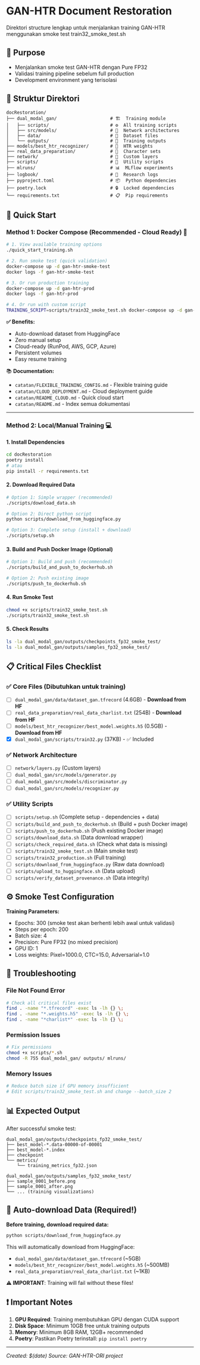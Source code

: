 # GAN-HTR Document Restoration

Direktori structure lengkap untuk menjalankan training GAN-HTR menggunakan smoke test train32_smoke_test.sh

## 🎯 Purpose
- Menjalankan smoke test GAN-HTR dengan Pure FP32
- Validasi training pipeline sebelum full production
- Development environment yang terisolasi

## 📁 Struktur Direktori
```
docRestoration/
├── dual_modal_gan/                    # 🏗️  Training module
│   ├── scripts/                       # ⚙️  All training scripts  
│   ├── src/models/                    # 🧠  Network architectures
│   ├── data/                          # 🎯  Dataset files
│   └── outputs/                       # 💾  Training outputs
├── models/best_htr_recognizer/        # 🧠  HTR weights
├── real_data_preparation/             # 📝  Character sets
├── network/                           # 🧱  Custom layers
├── scripts/                           # 📜  Utility scripts
├── mlruns/                            # 📊  MLflow experiments
├── logbook/                           # 📔  Research logs
├── pyproject.toml                     # 📦  Python dependencies
├── poetry.lock                        # 🔒  Locked dependencies
└── requirements.txt                   # 📋  Pip requirements
```

## 🚀 Quick Start

### Method 1: Docker Compose (Recommended - Cloud Ready) 🐳

```bash
# 1. View available training options
./quick_start_training.sh

# 2. Run smoke test (quick validation)
docker-compose up -d gan-htr-smoke-test
docker logs -f gan-htr-smoke-test

# 3. Or run production training
docker-compose up -d gan-htr-prod
docker logs -f gan-htr-prod

# 4. Or run with custom script
TRAINING_SCRIPT=scripts/train32_smoke_test.sh docker-compose up -d gan-htr-prod
```

**✅ Benefits:**
- Auto-download dataset from HuggingFace
- Zero manual setup
- Cloud-ready (RunPod, AWS, GCP, Azure)
- Persistent volumes
- Easy resume training

📚 **Documentation:**
- `catatan/FLEXIBLE_TRAINING_CONFIG.md` - Flexible training guide
- `catatan/CLOUD_DEPLOYMENT.md` - Cloud deployment guide
- `catatan/README_CLOUD.md` - Quick cloud start
- `catatan/README.md` - Index semua dokumentasi

---

### Method 2: Local/Manual Training 💻

#### 1. Install Dependencies
```bash
cd docRestoration
poetry install
# atau
pip install -r requirements.txt
```

#### 2. Download Required Data
```bash
# Option 1: Simple wrapper (recommended)
./scripts/download_data.sh

# Option 2: Direct python script
python scripts/download_from_huggingface.py

# Option 3: Complete setup (install + download)
./scripts/setup.sh
```

#### 3. Build and Push Docker Image (Optional)
```bash
# Option 1: Build and push (recommended)
./scripts/build_and_push_to_dockerhub.sh

# Option 2: Push existing image
./scripts/push_to_dockerhub.sh
```

#### 4. Run Smoke Test
```bash
chmod +x scripts/train32_smoke_test.sh
./scripts/train32_smoke_test.sh
```

#### 5. Check Results
```bash
ls -la dual_modal_gan/outputs/checkpoints_fp32_smoke_test/
ls -la dual_modal_gan/outputs/samples_fp32_smoke_test/
```

## 📋 Critical Files Checklist

### ✅ Core Files (Dibutuhkan untuk training)
- [ ] `dual_modal_gan/data/dataset_gan.tfrecord` (4.6GB) - **Download from HF**
- [ ] `real_data_preparation/real_data_charlist.txt` (254B) - **Download from HF**
- [ ] `models/best_htr_recognizer/best_model.weights.h5` (0.5GB) - **Download from HF**
- [x] `dual_modal_gan/scripts/train32.py` (37KB) - ✅ Included

### ✅ Network Architecture  
- [ ] `network/layers.py` (Custom layers)
- [ ] `dual_modal_gan/src/models/generator.py`
- [ ] `dual_modal_gan/src/models/discriminator.py`
- [ ] `dual_modal_gan/src/models/recognizer.py`

### ✅ Utility Scripts
- [ ] `scripts/setup.sh` (Complete setup - dependencies + data)
- [ ] `scripts/build_and_push_to_dockerhub.sh` (Build + push Docker image)
- [ ] `scripts/push_to_dockerhub.sh` (Push existing Docker image)
- [ ] `scripts/download_data.sh` (Data download wrapper)
- [ ] `scripts/check_required_data.sh` (Check what data is missing)
- [ ] `scripts/train32_smoke_test.sh` (Main smoke test)
- [ ] `scripts/train32_production.sh` (Full training)
- [ ] `scripts/download_from_huggingface.py` (Raw data download)
- [ ] `scripts/upload_to_huggingface.sh` (Data upload)
- [ ] `scripts/verify_dataset_provenance.sh` (Data integrity)

## ⚙️ Smoke Test Configuration

**Training Parameters:**
- Epochs: 300 (smoke test akan berhenti lebih awal untuk validasi)
- Steps per epoch: 200
- Batch size: 4
- Precision: Pure FP32 (no mixed precision)
- GPU ID: 1
- Loss weights: Pixel=1000.0, CTC=15.0, Adversarial=1.0

## 🔧 Troubleshooting

### File Not Found Error
```bash
# Check all critical files exist
find . -name "*.tfrecord" -exec ls -lh {} \;
find . -name "*.weights.h5" -exec ls -lh {} \;
find . -name "*charlist*" -exec ls -lh {} \;
```

### Permission Issues  
```bash
# Fix permissions
chmod +x scripts/*.sh
chmod -R 755 dual_modal_gan/ outputs/ mlruns/
```

### Memory Issues
```bash
# Reduce batch size if GPU memory insufficient
# Edit scripts/train32_smoke_test.sh and change --batch_size 2
```

## 📊 Expected Output

After successful smoke test:
```
dual_modal_gan/outputs/checkpoints_fp32_smoke_test/
├── best_model-*.data-00000-of-00001
├── best_model-*.index
├── checkpoint
└── metrics/
    └── training_metrics_fp32.json

dual_modal_gan/outputs/samples_fp32_smoke_test/
├── sample_0001_before.png
├── sample_0001_after.png
└── ... (training visualizations)
```

## 🔄 Auto-download Data (Required!)

**Before training, download required data:**
```bash
python scripts/download_from_huggingface.py
```

This will automatically download from HuggingFace:
- `dual_modal_gan/data/dataset_gan.tfrecord` (~5GB) 
- `models/best_htr_recognizer/best_model.weights.h5` (~500MB)
- `real_data_preparation/real_data_charlist.txt` (~1KB)

**⚠️ IMPORTANT**: Training will fail without these files!

## ❗ Important Notes

1. **GPU Required**: Training membutuhkan GPU dengan CUDA support
2. **Disk Space**: Minimum 10GB free untuk training outputs
3. **Memory**: Minimum 8GB RAM, 12GB+ recommended
4. **Poetry**: Pastikan Poetry terinstall: `pip install poetry`

---
*Created: $(date)*
*Source: GAN-HTR-ORI project*
